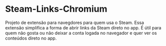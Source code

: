 # Steam-Links-Chromium
Projeto de extensão para navegdores para quem usa o Steam.
Essa extensão simplifica a forma de abrir links da Steam direto no app.
É útil para quem não gosta ou não deixar a conta logada no navegador e quer ver os conteúdos direto no app.
